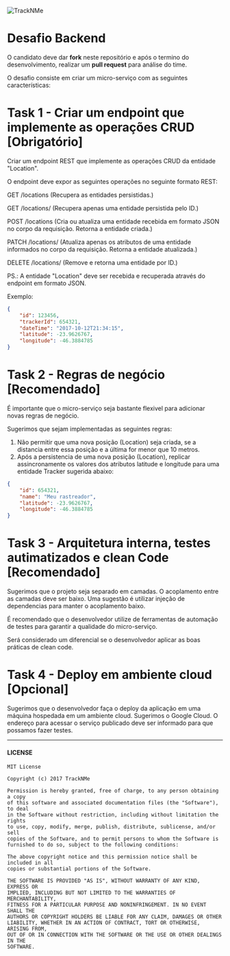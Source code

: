![TrackNMe](https://www.tracknme.com.br/app/images/logo-tracknme.png)


# Desafio Backend

O candidato deve dar **fork** neste repositório e após o termino do desenvolvimento, realizar um **pull request** para análise do time.

O desafio consiste em criar um micro-serviço com as seguintes características:

# Task 1 - Criar um endpoint que implemente as operações CRUD [Obrigatório]

Criar um endpoint REST que implemente as operações CRUD da entidade "Location".

O endpoint deve expor as seguintes operações no seguinte formato REST:

GET /locations
(Recupera as entidades persistidas.)

GET /locations/<ID>
(Recupera apenas uma entidade persistida pelo ID.)

POST /locations
(Cria ou atualiza uma entidade recebida em formato JSON no corpo da requisição. Retorna a entidade criada.)

PATCH /locations/<ID>
(Atualiza apenas os atributos de uma entidade informados no corpo da requisição. Retorna a entidade atualizada.)

DELETE /locations/<ID>
(Remove e retorna uma entidade por ID.)

PS.: A entidade "Location" deve ser recebida e recuperada através do endpoint em formato JSON.

Exemplo:
``` json
{
    "id": 123456,
	"trackerId": 654321,
    "dateTime": "2017-10-12T21:34:15",
    "latitude": -23.9626767,
    "longitude": -46.3884785
}
```


# Task 2 - Regras de negócio [Recomendado]

É importante que o micro-serviço seja bastante flexivel para adicionar novas regras de negócio.

Sugerimos que sejam implementadas as seguintes regras:
1) Não permitir que uma nova posição (Location) seja criada, se a distancia entre essa posição e a última for menor que 10 metros.
2) Após a persistencia de uma nova posição (Location), replicar assincronamente os valores dos atributos latitude e longitude para uma entidade Tracker sugerida abaixo:

``` json
{
    "id": 654321,
	"name": "Meu rastreador",
    "latitude": -23.9626767,
    "longitude": -46.3884785
}
```


# Task 3 - Arquitetura interna, testes autimatizados e clean Code [Recomendado]

Sugerimos que o projeto seja separado em camadas. O acoplamento entre as camadas deve ser baixo. Uma sugestão é utilizar injeção de dependencias para manter o acoplamento baixo.

É recomendado que o desenvolvedor utilize de ferramentas de automação de testes para garantir a qualidade do micro-serviço.

Será considerado um diferencial se o desenvolvedor aplicar as boas práticas de clean code.


# Task 4 - Deploy em ambiente cloud [Opcional]

Sugerimos que o desenvolvedor faça o deploy da aplicação em uma máquina hospedada em um ambiente cloud. Sugerimos o Google Cloud. O endereço para acessar o serviço publicado deve ser informado para que possamos fazer testes.



---
#### LICENSE
```
MIT License

Copyright (c) 2017 TrackNMe

Permission is hereby granted, free of charge, to any person obtaining a copy
of this software and associated documentation files (the "Software"), to deal
in the Software without restriction, including without limitation the rights
to use, copy, modify, merge, publish, distribute, sublicense, and/or sell
copies of the Software, and to permit persons to whom the Software is
furnished to do so, subject to the following conditions:

The above copyright notice and this permission notice shall be included in all
copies or substantial portions of the Software.

THE SOFTWARE IS PROVIDED "AS IS", WITHOUT WARRANTY OF ANY KIND, EXPRESS OR
IMPLIED, INCLUDING BUT NOT LIMITED TO THE WARRANTIES OF MERCHANTABILITY,
FITNESS FOR A PARTICULAR PURPOSE AND NONINFRINGEMENT. IN NO EVENT SHALL THE
AUTHORS OR COPYRIGHT HOLDERS BE LIABLE FOR ANY CLAIM, DAMAGES OR OTHER
LIABILITY, WHETHER IN AN ACTION OF CONTRACT, TORT OR OTHERWISE, ARISING FROM,
OUT OF OR IN CONNECTION WITH THE SOFTWARE OR THE USE OR OTHER DEALINGS IN THE
SOFTWARE.
```
